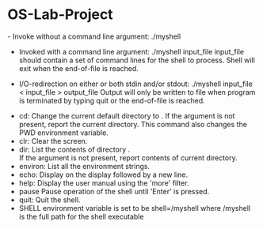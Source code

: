 # OS-Lab-Project
<Usage>
- Invoke without a command line argument:
  ./myshell

- Invoked with a command line argument:
  ./myshell input_file
    <NOTE> input_file should contain a set of command lines for the shell to process.
    <NOTE> Shell will exit when the end-of-file is reached.

- I/O-redirection on either or both stdin and/or stdout:
  ./myshell input_file < input_file > output_file
    <NOTE> Output will only be written to file when program is terminated by typing quit or the end-of-file is reached.


<Commands>
  
- cd: <directory>
  Change the current default directory to <directory>.
  If the <directory> argument is not present, report the current directory.
  This command also changes the PWD environment variable.  
- clr:
  Clear the screen.    
- dir: <directory>
  List the contents of directory <directory>.  
  If the <directory> argument is not present, report contents of current directory.
- environ:
  List all the environment strings.    
- echo: <comment>
  Display <comment> on the display followed by a new line.    
- help:
  Display the user manual using the 'more' filter.    
- pause
  Pause operation of the shell until 'Enter' is pressed.    
- quit:
  Quit the shell.    
- SHELL environment variable is set to be shell=<pathname>/myshell where
  <pathname>/myshell is the full path for the shell executable
   
